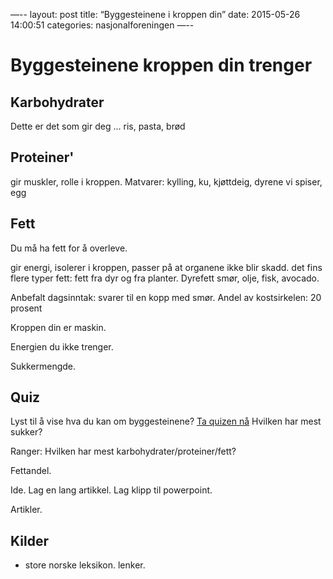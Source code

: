 —--
layout: post
title:  “Byggesteinene i kroppen din”
date:   2015-05-26 14:00:51
categories: nasjonalforeningen
—--
# Byggesteinene kroppen din trenger

## Karbohydrater
Dette er det som gir deg …
ris, pasta, brød
## Proteiner'
gir muskler, rolle i kroppen. 
Matvarer: kylling, ku, kjøttdeig, dyrene vi spiser, egg
## Fett
Du må ha fett for å overleve. 

gir energi, isolerer i kroppen, passer på at organene ikke blir skadd. 
det fins flere typer fett: fett fra dyr og fra planter. Dyrefett 
smør, olje, fisk, avocado. 



Anbefalt dagsinntak: svarer til en kopp med smør. 
Andel av kostsirkelen: 20 prosent


Kroppen din er maskin. 

Energien du ikke trenger. 

Sukkermengde. 


## Quiz
Lyst til å vise hva du kan om byggesteinene? [Ta quizen nå](/quiz-byggesteiner)
Hvilken har mest sukker?

Ranger: Hvilken har mest karbohydrater/proteiner/fett? 


Fettandel.  

Ide. Lag en lang artikkel. Lag klipp til powerpoint.  

Artikler.


## Kilder 
* store norske leksikon. lenker.
